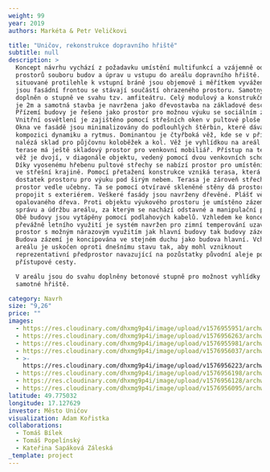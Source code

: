 ```yaml
---
weight: 99
year: 2019
authors: Markéta & Petr Veličkovi

title: "Uničov, rekonstrukce dopravního hřiště"
subtitle: null
description: >
  Koncept návrhu vychází z požadavku umístění multifunkcí a vzájemně oddělených
  prostorů souboru budov a úprav u vstupu do areálu dopravního hřiště. Obě hmoty
  situované protilehle k vstupní bráně jsou objemově i měřítkem vyváženy a samy
  jsou fasádní frontou se stávají součástí ohrazeného prostoru. Samotný areál je
  doplněn o stupně ve svahu tzv. amfiteátru. Celý modulový a konstrukční rastr
  je 2m a samotná stavba je navržena jako dřevostavba na základové desce.
  Přízemí budovy je řešeno jako prostor pro možnou výuku se sociálním zázemím.
  Vnitřní osvětlení je zajištěno pomocí střešních oken v pultové ploše střechy.
  Okna ve fasádě jsou minimalizovány do podlouhlých štěrbin, které dávají celé
  kompozici dynamiku a rytmus. Dominantou je čtyřboká věž, kde se v přízemí
  nalézá sklad pro půjčovnu koloběžek a kol. Věž je vyhlídkou na areál a na
  terase má ještě skladový prostor pro venkovní mobiliář. Přístup na terasu a na
  věž je dvojí, v diagonále objektu, vedený pomocí dvou venkovních schodišť.
  Díky vyosenému hřebenu pultové střechy se nabízí prostor pro umístění sezení
  ve střešní krajině. Pomocí přetažení konstrukce vzniká terasa, která má
  dostatek prostoru pro výuku pod širým nebem. Terasa je zároveň střechou pro
  prostor vedle učebny. Ta se pomocí otvíravé skleněné stěny dá prostorově
  propojit s exteriérem. Veškeré fasády jsou navrženy dřevěné. Plášť věže je z
  opalovaného dřeva. Proti objektu výukového prostoru je umístěno zázemí pro
  správu a údržbu areálu, za kterým se nachází odstavné a manipulační plochy.
  Obě budovy jsou vytápěny pomocí podlahových kabelů. Vzhledem ke koncepci
  převážně letního využití je systém navržen pro zimní temperování uzavřených
  prostor s možným nárazovým využitím jak hlavní budovy tak budovy zázemí.
  Budova zázemí je koncipována ve stejném duchu jako budova hlavní. Vchod do
  areálu je uskočen oproti dnešnímu stavu tak, aby mohl vzniknout
  reprezentativní předprostor navazující na pozůstatky původní aleje podél
  přístupové cesty.

  V areálu jsou do svahu doplněny betonové stupně pro možnost vyhlídky na
  samotné hřiště.

category: Navrh
size: "9,26"
price: ""
images:
  - https://res.cloudinary.com/dhxmg9p4i/image/upload/v1576955951/archweb/B.12_Vizualizace_II_xxxrmq.jpg
  - https://res.cloudinary.com/dhxmg9p4i/image/upload/v1576956263/archweb/B.12_Vizualizace_V_b6hoq0.jpg
  - https://res.cloudinary.com/dhxmg9p4i/image/upload/v1576955981/archweb/B.12_Vizualizace_III_n5pgrl.jpg
  - https://res.cloudinary.com/dhxmg9p4i/image/upload/v1576956037/archweb/B.3_Uni%C4%8Dov_situace_1-250_zf5e5t.jpg
  - >-
    https://res.cloudinary.com/dhxmg9p4i/image/upload/v1576956223/archweb/B.5_p%C5%AFdorys_p%C5%99%C3%ADzem%C3%AD_1-100_copy_iwlczl.jpg
  - https://res.cloudinary.com/dhxmg9p4i/image/upload/v1576956198/archweb/B.6_p%C5%AFdorys_st%C5%99echy_1-100_copy_ladrqd.jpg
  - https://res.cloudinary.com/dhxmg9p4i/image/upload/v1576956128/archweb/B.10_pohled_SV_ib9flf.jpg
  - https://res.cloudinary.com/dhxmg9p4i/image/upload/v1576956095/archweb/B.8_pohled_JZ_copy_yja4yi.jpg
latitude: 49.775032
longitude: 17.127629
investor: Město Uničov
visualization: Adam Kořistka
collaborations:
  - Tomáš Bílek
  - Tomáš Popelínský
  - Kateřina Sapáková Záleská
_template: project
---
```

